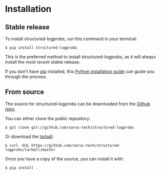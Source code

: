 # Installation

## Stable release

To install structured-logprobs, run this command in your
terminal:

``` console
$ pip install structured-logprobs
```

This is the preferred method to install structured-logprobs, as it will always install the most recent stable release.

If you don't have [pip][] installed, this [Python installation guide][]
can guide you through the process.

## From source

The source for structured-logprobs can be downloaded from
the [Github repo][].

You can either clone the public repository:

``` console
$ git clone git://github.com/sarus-tech/structured-logprobs
```

Or download the [tarball][]:

``` console
$ curl -OJL https://github.com/sarus-tech/structured-logprobs/tarball/master
```

Once you have a copy of the source, you can install it with:

``` console
$ pip install .
```

  [pip]: https://pip.pypa.io
  [Python installation guide]: http://docs.python-guide.org/en/latest/starting/installation/
  [Github repo]: https://github.com/%7B%7B%20cookiecutter.github_username%20%7D%7D/%7B%7B%20cookiecutter.project_slug%20%7D%7D
  [tarball]: https://github.com/%7B%7B%20cookiecutter.github_username%20%7D%7D/%7B%7B%20cookiecutter.project_slug%20%7D%7D/tarball/master
